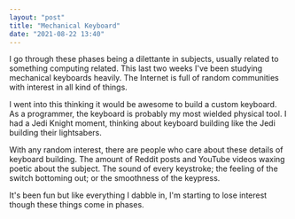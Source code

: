 ```yaml
---
layout: "post"
title: "Mechanical Keyboard"
date: "2021-08-22 13:40"
---
```


I go through these phases being a dilettante in subjects, 
usually related to something computing related. This last
two weeks I've been studying mechanical keyboards heavily. The
Internet is full of random communities with interest in 
all kind of things. 

I went into this thinking it would be awesome to build a 
custom keyboard. As a programmer, the keyboard is probably 
my most wielded physical tool. I had a Jedi Knight moment, 
thinking about keyboard building like the Jedi building
their lightsabers. 

With any random interest, there are people who
care about these details of keyboard building. The amount 
of Reddit posts and YouTube videos waxing poetic about
the subject. The sound of every keystroke; the feeling of 
the switch bottoming out; or the smoothness of the keypress.

It's been fun but like everything I dabble in, I'm starting
to lose interest though these things come in phases.